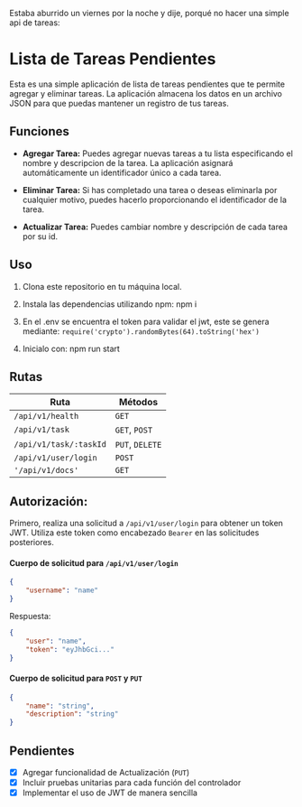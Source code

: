 Estaba aburrido un viernes por la noche y dije, porqué no hacer una simple api de tareas:

# Lista de Tareas Pendientes
Esta es una simple aplicación de lista de tareas pendientes que te permite agregar y eliminar tareas. La aplicación almacena los datos en un archivo JSON para que puedas mantener un registro de tus tareas.

## Funciones

- **Agregar Tarea:** Puedes agregar nuevas tareas a tu lista especificando el nombre y descripcion de la tarea. La aplicación asignará automáticamente un identificador único a cada tarea.

- **Eliminar Tarea:** Si has completado una tarea o deseas eliminarla por cualquier motivo, puedes hacerlo proporcionando el identificador de la tarea.

- **Actualizar Tarea:** Puedes cambiar nombre y descripción de cada tarea por su id.

## Uso

1. Clona este repositorio en tu máquina local.

2. Instala las dependencias utilizando npm: npm i

3. En el .env se encuentra el token para validar el jwt, este se genera mediante: `require('crypto').randomBytes(64).toString('hex')`

4. Inicialo con: npm run start

## Rutas

| Ruta                   | Métodos            |
|------------------------|--------------------|
| `/api/v1/health`       | `GET`              |
| `/api/v1/task`         | `GET`, `POST`      |
| `/api/v1/task/:taskId` | `PUT`, `DELETE`    |
| `/api/v1/user/login`   | `POST`             |
| `'/api/v1/docs'`       | `GET`              |


## Autorización:

Primero, realiza una solicitud a `/api/v1/user/login` para obtener un token JWT. Utiliza este token como encabezado `Bearer` en las solicitudes posteriores.

#### Cuerpo de solicitud para `/api/v1/user/login`
```json
{
    "username": "name"
}
```
Respuesta:
```json
{
    "user": "name",
    "token": "eyJhbGci..."
}
```

#### Cuerpo de solicitud para `POST` y `PUT`

```json
{
    "name": "string",
    "description": "string"
}
```

## Pendientes
- [x] Agregar funcionalidad de Actualización (`PUT`)
- [x] Incluir pruebas unitarias para cada función del controlador
- [x] Implementar el uso de JWT de manera sencilla
